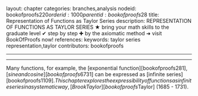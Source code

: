 layout: chapter
categories: branches,analysis
nodeid: bookofproofs$220
orderid: 1000
parentid: bookofproofs$28
title: Representation of Functions as Taylor Series
description: REPRESENTATION OF FUNCTIONS AS TAYLOR SERIES ★ bring your math skills to the graduate level ✔ step by step ✚ by the axiomatic method ➜ visit BookOfProofs now!
references: 
keywords: taylor series representation,taylor
contributors: bookofproofs


---


---

Many functions, for example, the [exponential function][bookofproofs$281], [sine and cosine][bookofproofs$6731] can be expressed as [infinite series][bookofproofs$1109]. This chapter explores the expressibility of functions as infinite series in a systematic way, 
[Brook Taylor][bookofproofs$Taylor] (1685 - 1731).
